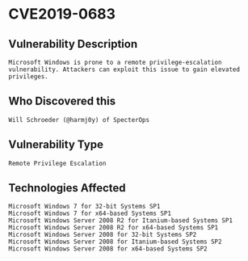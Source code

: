 # CVE2019-0683

## Vulnerability Description
```
Microsoft Windows is prone to a remote privilege-escalation vulnerability. Attackers can exploit this issue to gain elevated privileges.
```
## Who Discovered this
```
Will Schroeder (@harmj0y) of SpecterOps
```
## Vulnerability Type
```
Remote Privilege Escalation
```

## Technologies Affected
```
Microsoft Windows 7 for 32-bit Systems SP1
Microsoft Windows 7 for x64-based Systems SP1
Microsoft Windows Server 2008 R2 for Itanium-based Systems SP1
Microsoft Windows Server 2008 R2 for x64-based Systems SP1
Microsoft Windows Server 2008 for 32-bit Systems SP2
Microsoft Windows Server 2008 for Itanium-based Systems SP2
Microsoft Windows Server 2008 for x64-based Systems SP2
```

